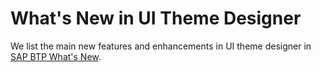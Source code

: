 <!-- copyf870b992eb6a4f7b9d3c7fa7286237c8 -->

# What's New in UI Theme Designer



We list the main new features and enhancements in UI theme designer in [SAP BTP What's New](https://help.sap.com/whats-new/cf0cb2cb149647329b5d02aa96303f56?Component=UI%2520Theme%2520Designer&Environment=Neo&locale=en-US&version=Cloud).

